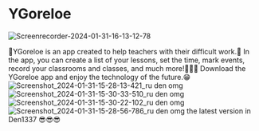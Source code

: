 


# YGoreloe
![Screenrecorder-2024-01-31-16-13-12-78](https://github.com/Dokker24/YGoreloe/assets/142105218/334b1a48-0b8f-4f3c-9d31-0c3dd558d86b)

🌟YGoreloe is an app created to help teachers with their difficult work.💫 In the app, you can create a list of your lessons, set the time, mark events, record your classrooms and classes, and much more!🥰🥰🥰 Download the YGoreloe app and enjoy the technology of the future.😁
![Screenshot_2024-01-31-15-28-13-421_ru den omg](https://github.com/Dokker24/YGoreloe/assets/142105218/97bd99fc-3919-43eb-9b1c-5afa5da3397b)
![Screenshot_2024-01-31-15-30-33-510_ru den omg](https://github.com/Dokker24/YGoreloe/assets/142105218/750621dc-c8eb-4139-ae3e-0551288214a6)
![Screenshot_2024-01-31-15-30-22-102_ru den omg](https://github.com/Dokker24/YGoreloe/assets/142105218/acd5fb4d-197d-4e88-bee5-d6080257f704)
![Screenshot_2024-01-31-15-28-56-786_ru den omg](https://github.com/Dokker24/YGoreloe/assets/142105218/554a0b00-d7b2-4b24-a24c-1cc7dd098ce7)
the latest version in Den1337 
😎😎😎
